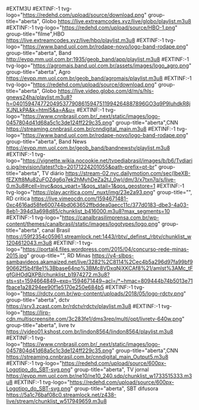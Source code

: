 

#EXTM3U
#EXTINF:-1 tvg-logo="https://redehd.com/upload/source/download.png"
group-title="aberta", Globo
https://live.extreamcodes.xyz/live/globo/playlist.m3u8
#EXTINF:-1 tvg-logo="https://redehd.com/upload/source/HBO-1.png"
group-title="filme",HBO
https://live.extreamcodes.xyz/live/hbo/playlist.m3u8
#EXTINF:-1 tvg-logo="https://www.band.uol.com.br/rodape-novo/logo-band-rodape.png"
group-title="aberta", Band
http://evpp.mm.uol.com.br:1935/geob_band/app/playlist.m3u8
#EXTINF:-1 tvg-logo="https://agromais.band.uol.com.br/assets/images/logo_agro.png"
group-title="aberta", Agro
https://evpp.mm.uol.com.br/geob_band/agromais/playlist.m3u8
#EXTINF:-1 tvg-logo="https://redehd.com/upload/source/download.png"
group-title="aberta", Globo
https://live.video.globo.com/d/m/s/hls-gnews24ha/playlist.m3u8?h=0401594747720495377908615947511994264887896GO3q9P9luhdkR8jXJNLkPA&k=html5&a=A&u=
#EXTINF:-1 tvg-logo="https://www.cnnbrasil.com.br/_next/static/images/logo-0457804d41d68a5c1c3de124ff229c35.png"
group-title="aberta",CNN
https://streaming.cnnbrasil.com.br/cnndigital_main.m3u8
#EXTINF:-1 tvg-logo="https://www.band.uol.com.br/rodape-novo/logo-band-rodape.png"
group-title="aberta", Band News
https://evpp.mm.uol.com.br/geob_band/bandnewstv/playlist.m3u8
#EXTINF:-1 tvg-logo="https://vignette.wikia.nocookie.net/tvpediabrasil/images/b/b6/Tvdiario.jpg/revision/latest?cb=20171224201055&path-prefix=pt-br"
group-title="aberta", TV diário
https://stream-02.nyc.dailymotion.com/sec(IbeXB-fEZXft8Mu82uFOZdg6q7ek2hMyhDeZa2tJ_0w)/dm/3/x7txn7q/s/live-0.m3u8#cell=lnyc&qos_vpart=1&qos_stail=1&qos_geostore=1
#EXTINF:-1 tvg-logo="https://play.acritica.com/_nuxt/img/23e2a93.png"
group-title="", RD critica
https://live.vimeocdn.com/1594671481-0xc4616ad58fe600744bd063652ffbddea0aecc11c/377d0183-dbe3-4a03-8eb1-394d3a698d85/chunklist_b416000.m3u8?max_segments=10
#EXTINF:-1 tvg-logo="https://canalbrasilimprensa.com.br/wp-content/themes/canalbrasil/static/images/logotypes/logo.png"
group-title="aberta", canal Brasil
https://59f2354c05961.streamlock.net:1443/rbtv/_definst_/rbtv/chunklist_w1204612043.m3u8
#EXTINF:-1 tvg-logo="https://portal4.files.wordpress.com/2015/04/concurso-rede-minas-2015.jpg"
group-title="", RD Minas
https://v4-slbps-sambavideos.akamaized.net/live/3282%2C8114%2Cec4b5a296d97fa99bf990662f5b4f8e1%3Bbase64np%3BMc8VDxqNjXKCAf8%21/amlst%3AMc_tFgfGiHOdQXPB/chunklist_b1974272.m3u8?sts=st=1594664849~exp=1594671449~acl=/*~hmac=809444b74b5013e71fbace1a28294ee90f1e5170e250e684b5
#EXTINF:-1 tvg-logo="https://rdctv.com.br/wp-content/uploads/2018/05/logo-rdctv.png"
group-title="aberta", dctv
https://srv3.zcast.com.br/rdctv/rdctv/playlist.m3u8
#EXTINF:-1 tvg-logo="https://lirp-cdn.multiscreensite.com/3c283fe1/dms3rep/multi/opt/livretv-640w.png"
group-title="aberta", livre tv
https://video01.kshost.com.br/lindon8564/lindon8564/playlist.m3u8
#EXTINF:-1 tvg-logo="https://www.cnnbrasil.com.br/_next/static/images/logo-0457804d41d68a5c1c3de124ff229c35.png"
group-title="aberta",CNN
https://streaming.cnnbrasil.com.br/cnndigital_main_Output5.m3u8
#EXTINF:-1 tvg-logo="https://redehd.com/upload/source/600px-Logotipo_do_SBT-svg.png"
group-title="aberta", TV jornal
https://evpp.mm.uol.com.br/ne10/ne10_240.sdp/chunklist_w1733515333.m3u8
  #EXTINF:-1 tvg-logo="https://redehd.com/upload/source/600px-Logotipo_do_SBT-svg.png"
group-title="aberta", SBT difusora
https://5a1c76baf08c0.streamlock.net/z438-live/stream/chunklist_w517949659.m3u8


